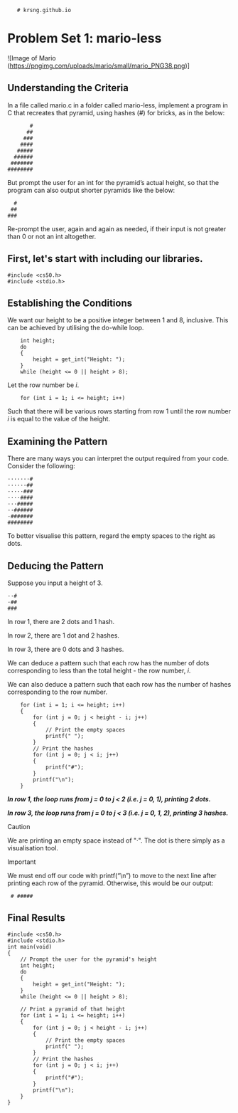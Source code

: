        # krsng.github.io

# Problem Set 1: mario-less

![Image of Mario (https://pngimg.com/uploads/mario/small/mario_PNG38.png)]

## Understanding the Criteria
In a file called mario.c in a folder called mario-less, implement a program in C that recreates that pyramid, using hashes (#) for bricks, as in the below:
```
       #
      ##
     ###
    ####
   #####
  ######
 #######
########
```
But prompt the user for an int for the pyramid’s actual height, so that the program can also output shorter pyramids like the below:
```
  #
 ##
###
```
Re-prompt the user, again and again as needed, if their input is not greater than 0 or not an int altogether.

## First, let's start with including our libraries.
```
#include <cs50.h>
#include <stdio.h>
```
## Establishing the Conditions 
We want our height to be a positive integer between 1 and 8, inclusive. 
This can be achieved by utilising the do-while loop. 
```
    int height;
    do
    {
        height = get_int("Height: ");
    }
    while (height <= 0 || height > 8);
```
Let the row number be _i_. 
```
    for (int i = 1; i <= height; i++)
```
Such that there will be various rows starting from row 1 until the row number _i_ is equal to the value of the height. 

## Examining the Pattern 
There are many ways you can interpret the output required from your code. Consider the following: 
```
·······#
······##
·····###
····####
···#####
··######
·#######
########
```
To better visualise this pattern, regard the empty spaces to the right as dots.

## Deducing the Pattern

Suppose you input a height of 3. 
```
··#
·##
###
```
In row 1, there are 2 dots and 1 hash.

In row 2, there are 1 dot and 2 hashes.

In row 3, there are 0 dots and 3 hashes. 

We can deduce a pattern such that each row has the number of dots corresponding to less than the total height - the row number, _i_.

We can also deduce a pattern such that each row has the number of hashes corresponding to the row number. 

```
    for (int i = 1; i <= height; i++)
    {
        for (int j = 0; j < height - i; j++)
        {
            // Print the empty spaces
            printf(" ");
        }
        // Print the hashes
        for (int j = 0; j < i; j++)
        {
            printf("#");
        }
        printf("\n");
    }
```
***In row 1, the loop runs from j = 0 to j < 2 (i.e. j = 0, 1), printing 2 dots.***

***In row 3, the loop runs from j = 0 to j < 3 (i.e. j = 0, 1, 2), printing 3 hashes.***

> [!CAUTION]
> We are printing an empty space instead of "·". The dot is there simply as a visualisation tool.

> [!IMPORTANT]
> We must end off our code with printf(“\n”) to move to the next line after printing each row of the pyramid.
> Otherwise, this would be our output:
> ```
>  # #####
>  ```


## Final Results
```
#include <cs50.h>
#include <stdio.h>
int main(void)
{
    // Prompt the user for the pyramid's height
    int height;
    do
    {
        height = get_int("Height: ");
    }
    while (height <= 0 || height > 8);

    // Print a pyramid of that height
    for (int i = 1; i <= height; i++)
    {
        for (int j = 0; j < height - i; j++)
        {
            // Print the empty spaces
            printf(" ");
        }
        // Print the hashes
        for (int j = 0; j < i; j++)
        {
            printf("#");
        }
        printf("\n");
    }
}
```




 

